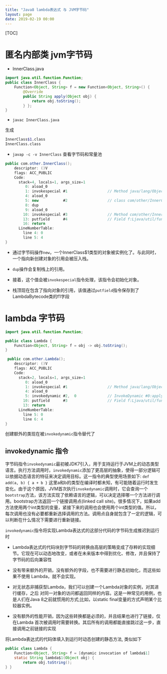 ```yaml
---
title: "Java8 lambda表达式 与 JVM字节码"
layout: page
date: 2019-02-19 00:00
---
```


[TOC]

# 匿名内部类 jvm字节码

* InnerClass.java

```java
import java.util.function.Function;
public class InnerClass {
    Function<Object, String> f = new Function<Object, String>() {
        @Override
        public String apply(Object obj) {
            return obj.toString();
        } };
}
```

* `javac InnerClass.java`

生成

```bash
InnerClass$1.class
InnerClass.class
```

* `javap -c -v InnerClass` 查看字节码和常量池

```java
public com.other.InnerClass();
    descriptor: ()V
    flags: ACC_PUBLIC
    Code:
      stack=4, locals=1, args_size=1
         0: aload_0
         1: invokespecial #1                  // Method java/lang/Object."<init>":()V
         4: aload_0
         5: new           #2                  // class com/other/InnerClass$1
         8: dup
         9: aload_0
        10: invokespecial #3                  // Method com/other/InnerClass$1."<init>":(Lcom/other/InnerClass;)V
        13: putfield      #4                  // Field f:Ljava/util/function/Function;
        16: return
      LineNumberTable:
        line 4: 0
        line 5: 4
}
```

* 通过字节码操作`new`，一个InnerClass$1类型的对象被实例化了。与此同时，一个指向新创建对象的引用会被压入栈。

* `dup`操作会复制栈上的引用。

* 接着，这个值会被`invokespecial`指令处理，该指令会初始化对象。

* 栈顶现在包含了指向对象的引用，该值通过`putfield`指令保存到了LambdaBytecode类的f1字段

# lambda 字节码

```java
import java.util.function.Function;

public class Lambda {
    Function<Object, String> f = obj -> obj.toString();
}
```

```java
 public com.other.Lambda();
    descriptor: ()V
    flags: ACC_PUBLIC
    Code:
      stack=2, locals=1, args_size=1
         0: aload_0
         1: invokespecial #1                  // Method java/lang/Object."<init>":()V
         4: aload_0
         5: invokedynamic #2,  0              // InvokeDynamic #0:apply:()Ljava/util/function/Function;
        10: putfield      #3                  // Field f:Ljava/util/function/Function;
        13: return
      LineNumberTable:
        line 5: 0
        line 6: 4
}
```

创建额外的类现在被`invokedynamic`指令替代了

## invokedynamic 指令

字节码指令`invokedynamic`最初被JDK7引入，用于支持运行于JVM上的动态类型语言。执行方法调用时，`invokedynamic`添加了更高层的抽象，使得一部分逻辑可以依据动态语言的特征来决定调用目标。这一指令的典型使用场景如下:
`def add(a, b) { a + b }`
这里a和b的类型在编译时都未知，有可能随着运行时发生变化。由于这个原因，JVM首次执行`invokedynamic`调用时，它会查询一个`bootstrap`方法，该方法实现了依赖语言的逻辑，可以决定选择哪一个方法进行调用。bootstrap方法返回一个链接调用点(linked call site)。很多情况下，如果add方法使用两个int类型的变量，紧接下来的调用也会使用两个int类型的值。所以，每次调用也没有必要都重新选择调用的方法。调用点自身就包含了一定的逻辑，可以判断在什么情况下需要进行重新链接。

`invokedynamic`指令将实现Lambda表达式的这部分代码的字节码生成推迟到运行时

* Lambda表达式的代码块到字节码的转换由高层的策略变成了存粹的实现细节。它现在可以动态地改变，或者在未来版本中得到优化、修改，并且保持了字节码的后向兼容性

* 没有带来额外的开销，没有额外的字段，也不需要进行静态初始化，而这些如果不使用 Lambda，就不会实现。

* 对无状态非捕获型Lambda，我们可以创建一个Lambda对象的实例，对其进行缓存，之后 对同一对象的访问都返回同样的内容。这是一种常见的用例，也是人们在Java 8之前就惯用的方式;比如，以static final变量的方式声明某个比较器实例。

* 没有额外的性能开销，因为这些转换都是必须的，并且结果也进行了链接，仅在Lambda 首次被调用时需要转换。其后所有的调用都能直接跳过这一步，直接调用之前链接的实现

将Lambda表达式的代码体填入到运行时动态创建的静态方法, 类似如下

```java
public class Lambda {
    Function<Object, String> f = [dynamic invocation of lambda$1]
    static String lambda$1(Object obj) {
        return obj.toString();
} }
```